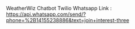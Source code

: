 WeatherWiz Chatbot Twilio Whatsapp Link : https://api.whatsapp.com/send/?phone=%2B14155238886&text=join+interest-three
